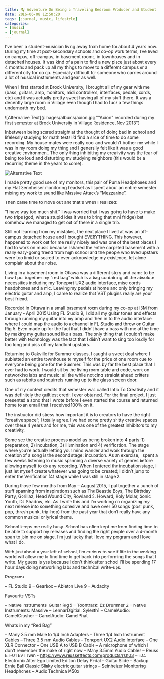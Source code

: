 ```yaml
---
title: My Adventure On Being a Traveling Bedroom Producer and Student
date: 2016-06-08 12:50:20
tags: [journal, music, lifestyle]
categories:
- [music]
- [journal]
---
```


I’ve been a student-musician living away from home for about 4 years now. During my time at post-secondary schools and co-op work terms, I’ve lived on campus, off-campus, in basement rooms, in townhouses and in detached houses. It was kind of a pain to find a new place just about every 4 months and pack up all my things to move to a different campus or a different city for co op. Especially difficult for someone who carries around a lot of musical instruments and gear as well.

When I first started at Brock University, I brought all of my gear with me (bass, guitars, amp, monitors, midi controllers, interfaces, pedals, cords, etc) and it was actually pretty sweet having all of my stuff there. It was a decently large room in Village even though I had to tuck a few things underneath my bed.

![Alternative Text](/images/albums/axion.jpg ""Axion" recorded during my first semester at Brock University in Village Residence, Nov 2013")

Inbetween being scared straight at the thought of doing bad in school and lifelessly studying for math tests I’d find a slice of time to do some recording. My house-mates were really cool and wouldn’t bother me while I was in my room doing my thing and I generally felt like it was a good creative environment. The only thing inhibiting my creativity was the fear of being too loud and disturbing my studying neighbors (this would be a recurring theme in the years to come).

![Alternative Text](/images/albums/separation.jpg "“Separation Stories” recorded over the period of a year while at Brock University. Released March 2014.")

I made pretty good use of my monitors, this pair of Puma Headphones and my Flat Sennheiser monitoring headset as I spent about an entire semester mixing my work to sound like Massive Attack’s “Mezzanine”.

Then came time to move out and that's when I realized:

 "I have way too much shit."
I was worried that I was going to have to make two trips (god, what a stupid idea it was to bring that mini fridge) but somehow we managed to get out of there in a single trip.

Still not learning from my mistakes, the next place I lived at was an off-campus detached house and I brought EVERYTHING. This however, happened to work out for me really nicely and was one of the best places I had to work on music because I shared the entire carpeted basement with a really easy-going friend from high school and the people who lived upstairs were too timid or scared to even acknowledge my existence, let alone complain about the noise.

Living in a basement room in Ottawa was a different story and came to be how I put together my “red bag” which is a bag containing all the absolute necessities including my Toneport UX2 audio interface, misc cords, headphones and a mic. Leaving my pedals at home and only bringing my electric guitar and amp, I came to realize that VST plugins really are your best friend.


Recorded in Ottawa in a small basement room during my co-op at IBM from January – April 2015
Using FL Studio 9, I did all my guitar tones and effects through running my guitar into my amp and then in to the audio interface where I could map the audio to a channel in FL Studio and throw on Guitar Rig 5. Even made up for the fact that I didn’t have a bass with me at the time by making my guitar sound like a bass. The only thing that I couldn’t make better with technology was the fact that I didn’t want to sing too loudly for too long and piss off my landlord upstairs.

Returning to Oakville for Summer classes, I caught a sweet deal where I subletted an entire townhouse to myself for the price of one room due to everyone being gone for the Summer. This was by far the best place that I ever had to work. I would sit by the living room table and code, work on networking labs and music; all the while noticing straight ahead critters such as rabbits and squirrels running up to the glass screen door.

One of my context credits that semester was called Intro To Creativity and it was definitely the guiltiest credit I ever obtained. For the final project, I just presented a song that I wrote before I even started the course and returned home to an email that I received 100% on it.

The instructor did stress how important it is to creators to have the right “creative space”; I totally agree. I’ve had some pretty shitty creative spaces over these 4 years and for me, this was one of the greatest inhibitors to my creativity.

Some see the creative process model as being broken into 4 parts: 1) preparation, 2) incubation, 3) illumination and 4) verification. The stage where you’re actually letting your mind wander and work through the creation of a song is the second stage: incubation. As an exercise, I spent a few weeks listening to music spanning a diverse variety of genres before allowing myself to do any recording. When I entered the incubation stage, I just let myself create whatever was going to be created; I didn’t jump to enter the Verification (4) stage while I was still in stage 2.

During those few months from May – August 2015, I put together a bunch of stuff spanning from inspirations such as The Beastie Boys, The Birthday Party, Gorillaz, Head Wound City, Rowland S. Howard, Holy Molar, Sonic Youth, DJ Shadow, etc. As I write this and I’m working on organizing my next release into something cohesive and have over 50 songs (post punk, pop, thrash punk, trip-hop) from the past year that don’t really have any common musical or lyrical theme.

School keeps me really busy. School has often kept me from finding time to be able to support my releases and finding the right people over a 4-month span to join me on stage. I’m just lucky that I love my program and I love what I do.

With just about a year left of school, I’m curious to see if life in the working world will allow me to find time to get back into performing the songs that I write. My guess is yes because I don’t think after school I’ll be spending 17 hour days doing networking labs and technical write-ups.

Programs

– FL Studio 9
– Gearbox
– Ableton Live 9
– Audacity

Favourite VSTs

– Native Instruments: Guitar Rig 5
– Toontrack: Ez Drummer 2
– Native Instruments: Massive
– LennarDigitial: Sylenth1
– CamelAudio: CamelCrusher
– CamelAudio: CamelPhat

Whats in my “Red Bag”

– Many 3.5 mm Male to 1/4 Inch Adapters
– Three 1/4 Inch Instrument Cables
– Three 3.5 mm Audio Cables
– Toneport UX2 Audio Interface
– One XLR Connector
– One USB A to USB B Cable
– A microphone of which I don’t remember the make of right now
– Many 3.5mm Audio Cables
– Reuss ET-01 Evil Twin - https://www.reusseffects.com/products/rsh03
– T.C. Electronic Alter Ego Limited Edition Delay Pedal
– Guitar Slide
– Backup Ernie Ball Classic Slinky electric guitar strings
– Seinheizer Monitoring Headphones
– Audio Technica M50x